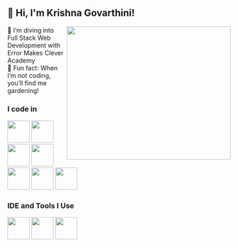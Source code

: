 ## 👋 Hi, I'm Krishna Govarthini!

<img align="right" width="370" height="300" src="https://github.com/user-attachments/assets/30c30816-a5a8-4b17-9272-4caad1492f42">

🌱 I’m diving into Full Stack Web Development with Error Makes Clever Academy<br/>
🌷 Fun fact: When I’m not coding, you’ll find me gardening!
  

### I code in
<img height="50" width="50" src="https://img.icons8.com/color/48/000000/python.png" /> <img height="50" width="50" src="https://img.icons8.com/color/48/000000/c-programming.png" /> <img height="50" width="50" src="https://img.icons8.com/color/48/000000/java-coffee-cup-logo.png" /> <img height="50" width="50" src="https://img.icons8.com/color/48/000000/html-5.png" /> <img height="50" width="50" src="https://img.icons8.com/color/48/000000/css3.png" /> <img height="50" width="50" src="https://img.icons8.com/color/48/000000/tailwindcss.png" /> <img height="50" width="50" src="https://img.icons8.com/color/48/000000/sql.png" />


### IDE and Tools I Use
<img height="50" width="50" src="https://img.icons8.com/color/48/000000/visual-studio-code-2019.png"/> <img height="50" width="50" src="https://img.icons8.com/color/48/000000/docker.png"/> <img height="50" width="50" src="https://img.icons8.com/color/48/000000/canva.png"/> 
